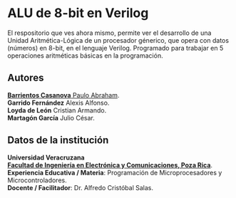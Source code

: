 # ALU de 8-bit en Verilog

El respositorio que ves ahora mismo, permite ver el desarrollo de una Unidad Aritmética-Lógica de un procesador génerico, que opera con datos (números) en 8-bit, en el lenguaje Verilog. Programado para trabajar en 5 operaciones aritméticas básicas en la programación.

## Autores
[<b>Barrientos Casanova</b> Paulo Abraham](https://github.com/pauloabr18).<br>
<b>Garrido Fernández</b> Alexis Alfonso.<br>
<b>Loyda de León</b> Cristian Armando.<br>
<b>Martagón García</b> Julio César.<br>

## Datos de la institución
<b>Universidad Veracruzana</b><br>
<b>[Facultad de Ingeniería en Electrónica y Comunicaciones, Poza Rica](https://www.uv.mx/pozarica/fiec/)</b>.<br>
<b>Experiencia Educativa / Materia</b>: Programación de Microprocesadores y Microcontroladores.<br>
<b>Docente / Facilitador</b>: Dr. Alfredo Cristóbal Salas.